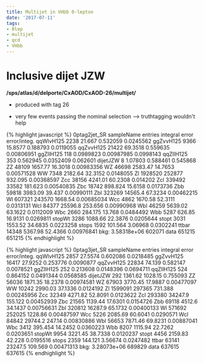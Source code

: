 ```yaml
---
title: Multijet in VHbb 0-lepton
date: '2017-07-11'
tags:
- 0lep
- multijet
- qcd
- VHbb
---
```

# Inclusive dijet JZW

**/sps/atlas/d/delporte/CxAOD/CxAOD-26/multijet/**
- produced with tag 26

- very few events passing the nominal selection --> truthtagging wouldn't help

{% highlight javascript %}
0ptag2jet_SR
    sampleName       entries      integral         error  error/integ.
     qqWlvH125          2238        21.667      0.532059     0.0245562
     ggZvvH125          9366       15.8577      0.188793     0.0119055
     qqZvvH125         21422       69.3518      0.559635    0.00806951
     ggZllH125           118     0.0989823    0.00987985     0.0998143
     qqZllH125           353      0.562945     0.0352409      0.062601
      dijetJZW             8       1.07803      0.588461      0.545868
            ZZ         48109       1657.77       16.3018    0.00983356
            WZ         46698       2583.47       14.7653    0.00571528
            WW          7348       2182.64       32.3152     0.0148055
            Zl       1928520        252877       932.095    0.00368597
           Zcc         38156       4241.01       60.2308      0.014202
           Zcl        339492         33582       181.623    0.00540835
           Zbc         18742       898.824       15.6158     0.0173736
           Zbb         59818       3983.09        39.437    0.00990111
           Zbl        323269       14565.4       67.3234    0.00462215
            Wl        607321        243570       1668.54    0.00685034
           Wcc          4862       1670.58       52.3111     0.0313131
           Wcl         84377       25596.8       253.656    0.00990968
           Wbl         46259       5639.02       63.1622     0.0112009
           Wbc          2660       284.175        13.768     0.0484492
           Wbb          5287        626.85       16.9131     0.0269811
        stopWt          3286       1088.66       22.3876     0.0205644
         stopt          3031       1553.52       34.6835     0.0223258
         stops          1592       101.564       3.06968     0.0302241
         ttbar         14348       5367.98       52.4366    0.00976841
         bkg:    3.58318e+06        602071
          data        651215        651215
{% endhighlight %}

{% highlight javascript %}
  0ptag3jet_SR
    sampleName       entries      integral         error  error/integ.
     qqWlvH125          2857       27.5574      0.602086     0.0218485
     ggZvvH125         16417       27.9252      0.253776     0.0090877
     qqZvvH125         22834        74.139      0.582147     0.0078521
     ggZllH125           252      0.213608     0.0148396     0.0694711
     qqZllH125           524      0.864152     0.0491344     0.0568585
      dijetJZW           292       1361.62       1028.15      0.755093
            ZZ         56036       1871.35       18.2378    0.00974581
            WZ         67903       3770.45       17.9887    0.00477097
            WW         10242       2990.03       37.1336     0.0124192
            Zl       1599091        297365       731.388    0.00245956
           Zcc         32349       4271.82       52.8091     0.0123622
           Zcl        293380       34247.9       155.122    0.00452939
           Zbc         21565       1139.44       17.6301     0.0154726
           Zbb         69118        4512.6       34.1437    0.00756631
           Zbl        320812       16287.9       65.1732    0.00400133
            Wl        571692        252025       1228.86    0.00487597
           Wcc          5226       2085.69       60.6041     0.0290571
           Wcl         84842       29744.2        247.14    0.00830886
           Wbl         56653       7871.46       69.8231    0.00887041
           Wbc          3412       395.454       14.2452     0.0360223
           Wbb          8207       1115.94       22.7262     0.0203651
        stopWt          9954       3221.45       38.7338     0.0120237
         stopt          4456       2159.83        42.228     0.0195516
         stops          2359       144.121       3.56674     0.0247482
         ttbar         63141       23247.5       109.569    0.00471313
         bkg:    3.28073e+06        689829
          data        637615        637615
{% endhighlight %}

